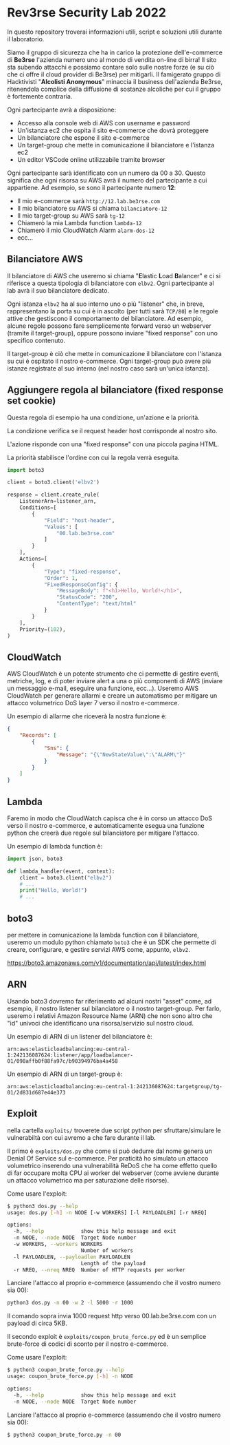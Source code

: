 # Rev3rse Security Lab 2022

In questo repository troverai informazioni utili, script e soluzioni utili durante il laboratorio.

Siamo il gruppo di sicurezza che ha in carico la protezione dell'e-commerce di **Be3rse** l'azienda numero uno al mondo di vendita on-line di birra! Il sito sta subendo attacchi e possiamo contare solo sulle nostre forze (e su ciò che ci offre il cloud provider di Be3rse) per mitigarli. Il famigerato gruppo di Hacktivisti "**Alcolisti Anonymous**" minaccia il business dell'azienda Be3rse, ritenendola complice della diffusione di sostanze alcoliche per cui il gruppo è fortemente contraria.

Ogni partecipante avrà a disposizione:
- Accesso alla console web di AWS con username e password
- Un'istanza ec2 che ospita il sito e-commerce che dovrà proteggere
- Un bilanciatore che espone il sito e-commerce
- Un target-group che mette in comunicazione il bilanciatore e l'istanza ec2
- Un editor VSCode online utilizzabile tramite browser

Ogni partecipante sarà identificato con un numero da 00 a 30. Questo significa che ogni risorsa su AWS avrà il numero del partecipante a cui appartiene. Ad esempio, se sono il partecipante numero **12**:

- Il mio e-commerce sarà `http://12.lab.be3rse.com`
- Il mio bilanciatore su AWS si chiama `bilanciatore-12`
- Il mio target-group su AWS sarà `tg-12`
- Chiamerò la mia Lambda function `lambda-12`
- Chiamerò il mio CloudWatch Alarm `alarm-dos-12`
- ecc...

## Bilanciatore AWS

Il bilanciatore di AWS che useremo si chiama "**E**lastic **L**oad **B**alancer" e ci si riferisce a questa tipologia di bilanciatore con `elbv2`. Ogni partecipante al lab avrà il suo bilanciatore dedicato.

Ogni istanza `elbv2` ha al suo interno uno o più "listener" che, in breve, rappresentano la porta su cui è in ascolto (per tutti sarà `TCP/80`) e le regole attive che gestiscono il comportamento del bilanciatore. Ad esempio, alcune regole possono fare semplicemente forward verso un webserver (tramite il target-group), oppure possono inviare "fixed response" con uno specifico contenuto.

Il target-group è ciò che mette in comunicazione il bilanciatore con l'istanza su cui è ospitato il nostro e-commerce. Ogni target-group può avere più istanze registrate al suo interno (nel nostro caso sarà un'unica istanza).

## Aggiungere regola al bilanciatore (fixed response set cookie)

Questa regola di esempio ha una condizione, un'azione e la priorità.

La condizione verifica se il request header host corrisponde al nostro sito.

L'azione risponde con una "fixed response" con una piccola pagina HTML.

La priorità stabilisce l'ordine con cui la regola verrà eseguita.

```python
import boto3

client = boto3.client('elbv2')

response = client.create_rule(
    ListenerArn=listener_arn,
    Conditions=[
        {
            "Field": "host-header",
            "Values": [
                "00.lab.be3rse.com"
            ]
        }
    ],
    Actions=[
        {
            "Type": "fixed-response",
            "Order": 1,
            "FixedResponseConfig": {
                "MessageBody": f"<h1>Hello, World!</h1>",
                "StatusCode": "200",
                "ContentType": "text/html"
            }
        }
    ],
    Priority=(102),
)
```

## CloudWatch

AWS CloudWatch è un potente strumento che ci permette di gestire eventi, metriche, log, e di poter inviare alert a una o più componenti di AWS (inviare un messaggio e-mail, eseguire una funzione, ecc...). Useremo AWS CloudWatch per generare allarmi e creare un automatismo per mitigare un attacco volumetrico DoS layer 7 verso il nostro e-commerce.

Un esempio di allarme che riceverà la nostra funzione è:
```json
{
    "Records": [
        {
            "Sns": {
                "Message": "{\"NewStateValue\":\"ALARM\"}"
            }
        }
    ]
}
```

## Lambda

Faremo in modo che CloudWatch capisca che è in corso un attacco DoS verso il nostro e-commerce, e automaticamente esegua una funzione python che creerà due regole sul bilanciatore per mitigare l'attacco.

Un esempio di lambda function è:

```python
import json, boto3

def lambda_handler(event, context):
    client = boto3.client("elbv2")
    # ...
    print("Hello, World!")
    # ...
```

## boto3

per mettere in comunicazione la lambda function con il bilanciatore, useremo un modulo python chiamato `boto3` che è un SDK che permette di creare, configurare, e gestire servizi AWS come, appunto, `elbv2`.

https://boto3.amazonaws.com/v1/documentation/api/latest/index.html

## ARN

Usando boto3 dovremo far riferimento ad alcuni nostri "asset" come, ad esempio, il nostro listener sul bilanciatore o il nostro target-group. Per farlo, useremo i relativi Amazon Resource Name (ARN) che non sono altro che "id" univoci che identificano una risorsa/servizio sul nostro cloud.

Un esempio di ARN di un listener del bilanciatore è:
```
arn:aws:elasticloadbalancing:eu-central-1:242136087624:listener/app/loadbalancer-01/098affb0f88fa97c/b90394976ba4a458
```

Un esempio di ARN di un target-group è:
```
arn:aws:elasticloadbalancing:eu-central-1:242136087624:targetgroup/tg-01/2d831d687e44e373
```

## Exploit

nella cartella `exploits/` troverete due script python per sfruttare/simulare le vulnerabiltà con cui avremo a che fare durante il lab.

Il primo è `exploits/dos.py` che come si può dedurre dal nome genera un Denial Of Service sul e-commerce. Per praticità ho simulato un attacco volumetrico inserendo una vulnerabilità ReDoS che ha come effetto quello di far occupare molta CPU ai worker del webserver (come avviene durante un attacco volumetrico ma per saturazione delle risorse).

Come usare l'exploit:
```bash
$ python3 dos.py --help
usage: dos.py [-h] -n NODE [-w WORKERS] [-l PAYLOADLEN] [-r NREQ]

options:
  -h, --help            show this help message and exit
  -n NODE, --node NODE  Target Node number
  -w WORKERS, --workers WORKERS
                        Number of workers
  -l PAYLOADLEN, --payloadlen PAYLOADLEN
                        Length of the payload
  -r NREQ, --nreq NREQ  Number of HTTP requests per worker
```

Lanciare l'attacco al proprio e-commerce (assumendo che il vostro numero sia 00):
```bash
python3 dos.py -n 00 -w 2 -l 5000 -r 1000
```

Il comando sopra invia 1000 request http verso 00.lab.be3rse.com con un payload di circa 5KB.

Il secondo exploit è `exploits/coupon_brute_force.py` ed è un semplice brute-force di codici di sconto per il nostro e-commerce.

Come usare l'exploit:
```bash
$ python3 coupon_brute_force.py --help
usage: coupon_brute_force.py [-h] -n NODE

options:
  -h, --help            show this help message and exit
  -n NODE, --node NODE  Target Node number
```

Lanciare l'attacco al proprio e-commerce (assumendo che il vostro numero sia 00):
```bash
$ python3 coupon_brute_force.py -n 00
```
